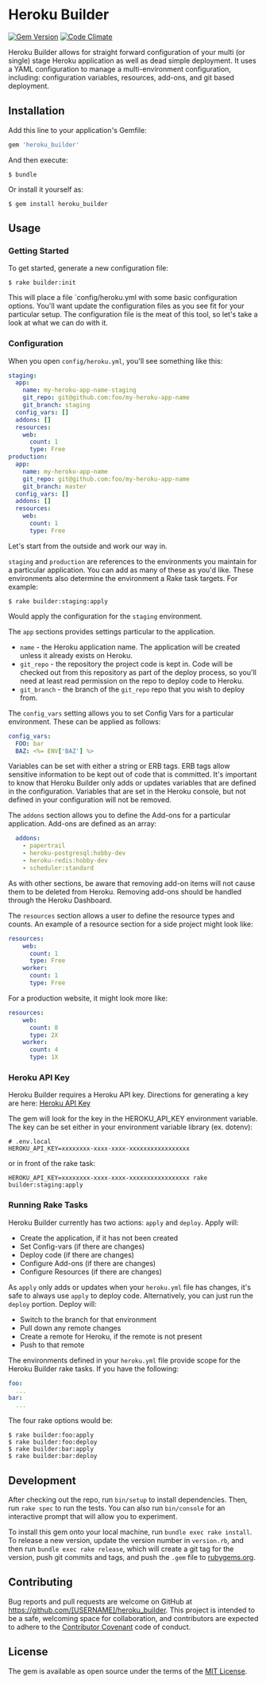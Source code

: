 # Heroku Builder
[![Gem Version](https://badge.fury.io/rb/heroku_builder.svg)](https://badge.fury.io/rb/heroku_builder) [![Code Climate](https://codeclimate.com/github/jvanderhoof/heroku_builder/badges/gpa.svg)](https://codeclimate.com/github/jvanderhoof/heroku_builder)

Heroku Builder allows for straight forward configuration of your multi (or single) stage Heroku application as well as dead simple deployment.  It uses a YAML configuration to manage a multi-environment configuration, including: configuration variables, resources, add-ons, and git based deployment.

## Installation

Add this line to your application's Gemfile:

```ruby
gem 'heroku_builder'
```

And then execute:

    $ bundle

Or install it yourself as:

    $ gem install heroku_builder

## Usage

### Getting Started

To get started, generate a new configuration file:

    $ rake builder:init

This will place a file `config/heroku.yml with some basic configuration options. You'll want update the configuration files as you see fit for your particular setup.  The configuration file is the meat of this tool, so let's take a look at what we can do with it.

### Configuration

When you open `config/heroku.yml`, you'll see something like this:

```yaml
staging:
  app:
    name: my-heroku-app-name-staging
    git_repo: git@github.com:foo/my-heroku-app-name
    git_branch: staging
  config_vars: []
  addons: []
  resources:
    web:
      count: 1
      type: Free
production:
  app:
    name: my-heroku-app-name
    git_repo: git@github.com:foo/my-heroku-app-name
    git_branch: master
  config_vars: []
  addons: []
  resources:
    web:
      count: 1
      type: Free

```

Let's start from the outside and work our way in.

`staging` and `production` are references to the environments you maintain for a particular application.  You can add as many of these as you'd like.  These environments also determine the environment a Rake task targets.  For example:

    $ rake builder:staging:apply

Would apply the configuration for the `staging` environment.

The `app` sections provides settings particular to the application.
* `name` - the Heroku application name.  The application will be created unless it already exists on Heroku.
* `git_repo` - the repository the project code is kept in.  Code will be checked out from this repository as part of the deploy process, so you'll need at least read permission on the repo to deploy code to Heroku.
* `git_branch` - the branch of the `git_repo` repo that you wish to deploy from.

The `config_vars` setting allows you to set Config Vars for a particular environment.  These can be applied as follows:

```yaml
config_vars:
  FOO: bar
  BAZ: <%= ENV['BAZ'] %>
```

Variables can be set with either a string or ERB tags.  ERB tags allow sensitive information to be kept out of code that is committed.  It's important to know that Heroku Builder only adds or updates variables that are defined in the configuration. Variables that are set in the Heroku console, but not defined in your configuration will not be removed.

The `addons` section allows you to define the Add-ons for a particular application. Add-ons are defined as an array:

```yaml
  addons:
    - papertrail
    - heroku-postgresql:hobby-dev
    - heroku-redis:hobby-dev
    - scheduler:standard
```

As with other sections, be aware that removing add-on items will not cause them to be deleted from Heroku.  Removing add-ons should be handled through the Heroku Dashboard.

The `resources` section allows a user to define the resource types and counts.  An example of a resource section for a side project might look like:

```yaml
resources:
    web:
      count: 1
      type: Free
    worker:
      count: 1
      type: Free
```

For a production website, it might look more like:
```yaml
resources:
    web:
      count: 8
      type: 2X
    worker:
      count: 4
      type: 1X
```

### Heroku API Key

Heroku Builder requires a Heroku API key. Directions for generating a key are here: [Heroku API Key](https://devcenter.heroku.com/articles/platform-api-quickstart)

The gem will look for the key in the HEROKU_API_KEY environment variable.  The key can be set either in your environment variable library (ex. dotenv):

```
# .env.local
HEROKU_API_KEY=xxxxxxxx-xxxx-xxxx-xxxxxxxxxxxxxxxxx
```

or in front of the rake task:

```
HEROKU_API_KEY=xxxxxxxx-xxxx-xxxx-xxxxxxxxxxxxxxxxx rake builder:staging:apply
```



### Running Rake Tasks

Heroku Builder currently has two actions: `apply` and `deploy`.  Apply will:

* Create the application, if it has not been created
* Set Config-vars (if there are changes)
* Deploy code (if there are changes)
* Configure Add-ons (if there are changes)
* Configure Resources (if there are changes)

As `apply` only adds or updates when your `heroku.yml` file has changes, it's safe to always use `apply` to deploy code.  Alternatively, you can just run the `deploy` portion.  Deploy will:

* Switch to the branch for that environment
* Pull down any remote changes
* Create a remote for Heroku, if the remote is not present
* Push to that remote

The environments defined in your `heroku.yml` file provide scope for the Heroku Builder rake tasks.  If you have the following:

```yaml
foo:
  ...
bar:
  ...
```

The four rake options would be:

    $ rake builder:foo:apply
    $ rake builder:foo:deploy
    $ rake builder:bar:apply
    $ rake builder:bar:deploy


## Development

After checking out the repo, run `bin/setup` to install dependencies. Then, run `rake spec` to run the tests. You can also run `bin/console` for an interactive prompt that will allow you to experiment.

To install this gem onto your local machine, run `bundle exec rake install`. To release a new version, update the version number in `version.rb`, and then run `bundle exec rake release`, which will create a git tag for the version, push git commits and tags, and push the `.gem` file to [rubygems.org](https://rubygems.org).

## Contributing

Bug reports and pull requests are welcome on GitHub at https://github.com/[USERNAME]/heroku_builder. This project is intended to be a safe, welcoming space for collaboration, and contributors are expected to adhere to the [Contributor Covenant](contributor-covenant.org) code of conduct.


## License

The gem is available as open source under the terms of the [MIT License](http://opensource.org/licenses/MIT).

